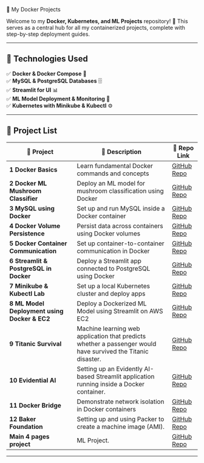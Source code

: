 🚀 My Docker Projects

Welcome to my **Docker, Kubernetes, and ML Projects** repository! 🎯 This serves as a central hub for all my containerized projects, complete with step-by-step deployment guides.

---

## 📌 Technologies Used

✅ **Docker & Docker Compose** 🐳  
✅ **MySQL & PostgreSQL Databases** 🗄️  
✅ **Streamlit for UI** 📊  
✅ **ML Model Deployment & Monitoring** 🤖  
✅ **Kubernetes with Minikube & Kubectl** ⚙️  

---

## 📂 Project List

| 🔹 **Project** | 📌 **Description** | 🔗 **Repo Link** |
|--------------|----------------|-------------|
| **1️ Docker Basics** | Learn fundamental Docker commands and concepts | [GitHub Repo](https://github.com/Shelly151/Docker_basics.git) |
| **2️ Docker ML Mushroom Classifier** | Deploy an ML model for mushroom classification using Docker | [GitHub Repo](https://github.com/Shelly151/ML-Mushroom_Docker.git) |
| **3️ MySQL using Docker** | Set up and run MySQL inside a Docker container | [GitHub Repo](https://github.com/Shelly151/MySQL_Docker.git) |
| **4️ Docker Volume Persistence** | Persist data across containers using Docker volumes | [GitHub Repo](https://github.com/Shelly151/Docker_Volume.git) |
| **5️ Docker Container Communication** | Set up container-to-container communication in Docker | [GitHub Repo](https://github.com/Shelly151/Docker_Network.git) |
| **6️ Streamlit & PostgreSQL in Docker** | Deploy a Streamlit app connected to PostgreSQL using Docker | [GitHub Repo](https://github.com/Shelly151/Docker_Full-Stack.git) |
| **7️ Minikube & Kubectl Lab** | Set up a local Kubernetes cluster and deploy apps | [GitHub Repo](https://github.com/Shelly151/Minikube-and-Kucetl.git) |
| **8️ ML Model Deployment using Docker & EC2** | Deploy a Dockerized ML Model using Streamlit on AWS EC2 | [GitHub Repo](https://github.com/Shelly151/EC2-Streamlit.git) |
| **9️ Titanic Survival** | Machine learning web application that predicts whether a passenger would have survived the Titanic disaster. | [GitHub Repo](https://github.com/Shelly151/titanic-survival.git) |
| **10 Evidential AI** | Setting up an Evidently AI-based Streamlit application running inside a Docker container. | [GitHub Repo](https://github.com/Shelly151/Evidential-Ai.git) |
| **11 Docker Bridge** | Demonstrate network isolation in Docker containers | [GitHub Repo](https://github.com/Shelly151/Docker_bridge.git) |
| **12 Baker Foundation** | Setting up and using Packer to create a machine image (AMI). | [GitHub Repo](https://github.com/Shelly151/bakery-example.git) |
| **Main 4 pages project** | ML Project. | [GitHub Repo](https://github.com/Shelly151/final-project.git) |




---

